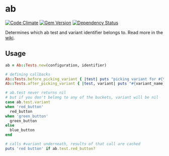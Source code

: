 # ab

[![Code Climate](https://codeclimate.com/github/vinted/ab.png)](https://codeclimate.com/github/vinted/ab)
[![Gem Version](https://badge.fury.io/rb/vinted-ab.png)](http://badge.fury.io/rb/vinted-ab)
[![Dependency Status](https://gemnasium.com/vinted/ab.png)](https://gemnasium.com/vinted/ab)

Determines which ab test and variant identifier belongs to. Read more in the [wiki](https://github.com/vinted/ab/wiki).

## Usage

```ruby
ab = Ab::Tests.new(configuration, identifier)

# defining callbacks
Ab::Tests.before_picking_variant { |test| puts "picking variant for #{test}" }
Ab::Tests.after_picking_variant { |test, variant| puts "#{variant_name}" }

# ab.test never returns nil
# but if you don't belong to any of the buckets, variant will be nil
case ab.test.variant
when 'red_button'
  red_button
when 'green_button'
  green_button
else
  blue_button
end

# calls #variant underneath, results of that call are cached
puts 'red button' if ab.test.red_button?
```
